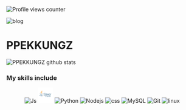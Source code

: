 
![Profile views counter](https://komarev.com/ghpvc/?username=pppekkungz&style=flat-square&color=00E8FF)

<img alt="blog" src="https://media.discordapp.net/attachments/783407809068400751/854236962193539092/2021-03-26_02.25.30.png"/>

# PPEKKUNGZ

![PPEKKUNGZ github stats](https://github-readme-stats.vercel.app/api?username=ppekkungz&show_icons=true&theme=dracula)
### My skills include

<p align="center">
	<img title="Js" alt="Js" src="https://th.bing.com/th/id/R384d1e8c3c8dcfee10ab0b980f8075cd?rik=V1xpKI94DUKnfQ&pid=ImgRaw" width="40" height="40" />
	<img title="Java" alt="Java" src="https://raw.githubusercontent.com/github/explore/80688e429a7d4ef2fca1e82350fe8e3517d3494d/topics/java/java.png" width="40" height="40" />
	<img title="Python" alt="Python" src="https://raw.githubusercontent.com/Thomas-George-T/Thomas-George-T/master/assets/python.svg" width="40" height="40" />
    	<img title="Nodejs" alt="Nodejs" src="https://image.flaticon.com/icons/svg/919/919825.svg" width="40" height="40" />
    	<img title="css" alt="css" src="https://image.flaticon.com/icons/svg/919/919826.svg" width="40" />
	<img title="MySQL" alt="MySQL" src="https://raw.githubusercontent.com/Thomas-George-T/Thomas-George-T/master/assets/mysql.svg" width="40" height="40" />
	<img title="Git" alt="Git" src="https://raw.githubusercontent.com/Thomas-George-T/Thomas-George-T/master/assets/git.svg" width="70" height="40" />
	<img title="linux" alt="linux" src="https://raw.githubusercontent.com/Thomas-George-T/Thomas-George-T/master/assets/linux-tux.svg" width="40" />

</p>
